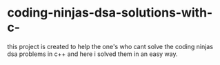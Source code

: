 # coding-ninjas-dsa-solutions-with-c-
this project is created to help the one's who cant solve the coding ninjas dsa problems in c++ 
and here i solved them in an easy way.
